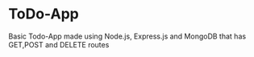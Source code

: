 # ToDo-App
Basic Todo-App made using Node.js, Express.js and MongoDB that has GET,POST and DELETE routes

